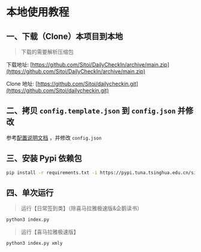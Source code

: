 # 本地使用教程

## 一、下载（Clone）本项目到本地

> 下载的需要解析压缩包

下载地址: [https://github.com/Sitoi/DailyCheckIn/archive/main.zip](https://github.com/Sitoi/DailyCheckIn/archive/main.zip)

Clone 地址: [https://github.com/Sitoi/dailycheckin.git](https://github.com/Sitoi/dailycheckin.git)

## 二、拷贝 `config.template.json` 到 `config.json` 并修改

参考[配置说明文档](https://sitoi.github.io/dailycheckin/settings/) ，并修改 `config.json`

## 三、安装 Pypi 依赖包

```bash
pip install -r requirements.txt -i https://pypi.tuna.tsinghua.edu.cn/simple
```

## 四、单次运行

> 运行【日常签到类】（除喜马拉雅极速版&企鹅读书）

```bash
python3 index.py
```

> 运行【喜马拉雅极速版】

```bash
python3 index.py xmly
```